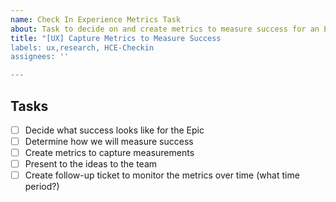 ```yaml
---
name: Check In Experience Metrics Task
about: Task to decide on and create metrics to measure success for an Epic
title: "[UX] Capture Metrics to Measure Success
labels: ux,research, HCE-Checkin
assignees: ''

---
```


## Tasks
- [ ] Decide what success looks like for the Epic
- [ ] Determine how we will measure success
- [ ] Create metrics to capture measurements
- [ ] Present to the ideas to the team
- [ ] Create follow-up ticket to monitor the metrics over time (what time period?)
